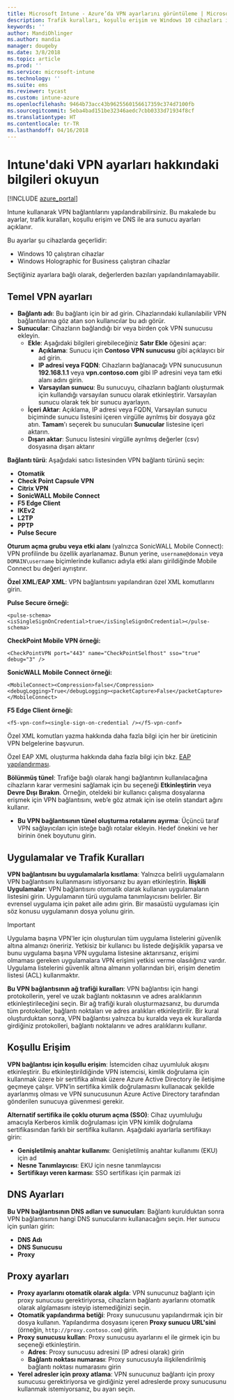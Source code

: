 ```yaml
---
title: Microsoft Intune - Azure’da VPN ayarlarını görüntüleme | Microsoft Docs
description: Trafik kuralları, koşullu erişim ve Windows 10 cihazları ile Windows Holographic for Business cihazları için DNS ile ara sunucu ayarları da dahil olmak üzere Microsoft Intune'da sağlanan VPN ayarları, bunların ne için kullanıldığı ve ne yaptıkları hakkındaki bilgileri okuyun ve öğrenin.
keywords: ''
author: MandiOhlinger
ms.author: mandia
manager: dougeby
ms.date: 3/8/2018
ms.topic: article
ms.prod: ''
ms.service: microsoft-intune
ms.technology: ''
ms.suite: ems
ms.reviewer: tycast
ms.custom: intune-azure
ms.openlocfilehash: 9464b73acc43b9625560156617359c374d7100fb
ms.sourcegitcommit: 5eba4bad151be32346aedc7cbb0333d71934f8cf
ms.translationtype: HT
ms.contentlocale: tr-TR
ms.lasthandoff: 04/16/2018
---
```

# <a name="read-about-the-vpn-settings-in-intune"></a>Intune'daki VPN ayarları hakkındaki bilgileri okuyun

[!INCLUDE [azure_portal](./includes/azure_portal.md)]

Intune kullanarak VPN bağlantılarını yapılandırabilirsiniz. Bu makalede bu ayarlar, trafik kuralları, koşullu erişim ve DNS ile ara sunucu ayarları açıklanır.

Bu ayarlar şu cihazlarda geçerlidir:

- Windows 10 çalıştıran cihazlar
- Windows Holographic for Business çalıştıran cihazlar

Seçtiğiniz ayarlara bağlı olarak, değerlerden bazıları yapılandırılamayabilir.

## <a name="base-vpn-settings"></a>Temel VPN ayarları

- **Bağlantı adı**: Bu bağlantı için bir ad girin. Cihazlarındaki kullanılabilir VPN bağlantılarına göz atan son kullanıcılar bu adı görür.
- **Sunucular**: Cihazların bağlandığı bir veya birden çok VPN sunucusu ekleyin.
  - **Ekle**: Aşağıdaki bilgileri girebileceğiniz **Satır Ekle** öğesini açar:
    - **Açıklama**: Sunucu için **Contoso VPN sunucusu** gibi açıklayıcı bir ad girin.
    - **IP adresi veya FQDN**: Cihazların bağlanacağı VPN sunucusunun **192.168.1.1** veya **vpn.contoso.com** gibi IP adresini veya tam etki alanı adını girin.
    - **Varsayılan sunucu**: Bu sunucuyu, cihazların bağlantı oluşturmak için kullandığı varsayılan sunucu olarak etkinleştirir. Varsayılan sunucu olarak tek bir sunucu ayarlayın.
  - **İçeri Aktar**: Açıklama, IP adresi veya FQDN, Varsayılan sunucu biçiminde sunucu listesini içeren virgülle ayrılmış bir dosyaya göz atın. **Tamam**'ı seçerek bu sunucuları **Sunucular** listesine içeri aktarın.
  - **Dışarı aktar**: Sunucu listesini virgülle ayrılmış değerler (csv) dosyasına dışarı aktarır

**Bağlantı türü**: Aşağıdaki satıcı listesinden VPN bağlantı türünü seçin:

- **Otomatik**
- **Check Point Capsule VPN**
- **Citrix VPN**
- **SonicWALL Mobile Connect**
- **F5 Edge Client**
- **IKEv2**
- **L2TP**
- **PPTP**
- **Pulse Secure**

**Oturum açma grubu veya etki alanı** (yalnızca SonicWALL Mobile Connect): VPN profilinde bu özellik ayarlanamaz. Bunun yerine, `username@domain` veya `DOMAIN\username` biçimlerinde kullanıcı adıyla etki alanı girildiğinde Mobile Connect bu değeri ayrıştırır.

**Özel XML**/**EAP XML**: VPN bağlantısını yapılandıran özel XML komutlarını girin.

**Pulse Secure örneği:**

```
<pulse-schema><isSingleSignOnCredential>true</isSingleSignOnCredential></pulse-schema>
```

**CheckPoint Mobile VPN örneği:**

```
<CheckPointVPN port="443" name="CheckPointSelfhost" sso="true" debug="3" />
```

**SonicWALL Mobile Connect örneği:**

```
<MobileConnect><Compression>false</Compression><debugLogging>True</debugLogging><packetCapture>False</packetCapture></MobileConnect>
```

**F5 Edge Client örneği:**

```
<f5-vpn-conf><single-sign-on-credential /></f5-vpn-conf>
```

Özel XML komutları yazma hakkında daha fazla bilgi için her bir üreticinin VPN belgelerine başvurun.

Özel EAP XML oluşturma hakkında daha fazla bilgi için bkz. [EAP yapılandırması](https://docs.microsoft.com/windows/client-management/mdm/eap-configuration).

**Bölünmüş tünel**: Trafiğe bağlı olarak hangi bağlantının kullanılacağına cihazların karar vermesini sağlamak için bu seçeneği **Etkinleştirin** veya **Devre Dışı Bırakın**. Örneğin, oteldeki bir kullanıcı çalışma dosyalarına erişmek için VPN bağlantısını, web’e göz atmak için ise otelin standart ağını kullanır.
- **Bu VPN bağlantısının tünel oluşturma rotalarını ayırma**: Üçüncü taraf VPN sağlayıcıları için isteğe bağlı rotalar ekleyin. Hedef önekini ve her birinin önek boyutunu girin.

## <a name="apps-and-traffic-rules"></a>Uygulamalar ve Trafik Kuralları

**VPN bağlantısını bu uygulamalarla kısıtlama**: Yalnızca belirli uygulamaların VPN bağlantısını kullanmasını istiyorsanız bu ayarı etkinleştirin.
**İlişkili Uygulamalar**: VPN bağlantısını otomatik olarak kullanan uygulamaların listesini girin. Uygulamanın türü uygulama tanımlayıcısını belirler. Bir evrensel uygulama için paket aile adını girin. Bir masaüstü uygulaması için söz konusu uygulamanın dosya yolunu girin.

>[!IMPORTANT]
>Uygulama başına VPN'ler için oluşturulan tüm uygulama listelerini güvenlik altına almanızı öneririz. Yetkisiz bir kullanıcı bu listede değişiklik yaparsa ve bunu uygulama başına VPN uygulama listesine aktarırsanız, erişimi olmaması gereken uygulamalara VPN erişimi yetkisi verme olasılığınız vardır. Uygulama listelerini güvenlik altına almanın yollarından biri, erişim denetim listesi (ACL) kullanmaktır.

**Bu VPN bağlantısının ağ trafiği kuralları**: VPN bağlantısı için hangi protokollerin, yerel ve uzak bağlantı noktasının ve adres aralıklarının etkinleştirileceğini seçin. Bir ağ trafiği kuralı oluşturmazsanız, bu durumda tüm protokoller, bağlantı noktaları ve adres aralıkları etkinleştirilir. Bir kural oluşturduktan sonra, VPN bağlantısı yalnızca bu kuralda veya ek kurallarda girdiğiniz protokolleri, bağlantı noktalarını ve adres aralıklarını kullanır.

## <a name="conditional-access"></a>Koşullu Erişim

**VPN bağlantısı için koşullu erişim**: İstemciden cihaz uyumluluk akışını etkinleştirir. Bu etkinleştirildiğinde VPN istemcisi, kimlik doğrulama için kullanmak üzere bir sertifika almak üzere Azure Active Directory ile iletişime geçmeye çalışır. VPN’in sertifika kimlik doğrulamasını kullanacak şekilde ayarlanmış olması ve VPN sunucusunun Azure Active Directory tarafından gönderilen sunucuya güvenmesi gerekir.

**Alternatif sertifika ile çoklu oturum açma (SSO)**: Cihaz uyumluluğu amacıyla Kerberos kimlik doğrulaması için VPN kimlik doğrulama sertifikasından farklı bir sertifika kullanın. Aşağıdaki ayarlarla sertifikayı girin:

- **Genişletilmiş anahtar kullanımı**: Genişletilmiş anahtar kullanımı (EKU) için ad
- **Nesne Tanımlayıcısı**: EKU için nesne tanımlayıcısı
- **Sertifikayı veren karması**: SSO sertifikası için parmak izi

## <a name="dns-settings"></a>DNS Ayarları

**Bu VPN bağlantısının DNS adları ve sunucuları**: Bağlantı kurulduktan sonra VPN bağlantısının hangi DNS sunucularını kullanacağını seçin.
Her sunucu için şunları girin:
- **DNS Adı**
- **DNS Sunucusu**
- **Proxy**

## <a name="proxy-settings"></a>Proxy ayarları

- **Proxy ayarlarını otomatik olarak algıla**: VPN sunucunuz bağlantı için proxy sunucusu gerektiriyorsa, cihazların bağlantı ayarlarını otomatik olarak algılamasını isteyip istemediğinizi seçin.
- **Otomatik yapılandırma betiği**: Proxy sunucusunu yapılandırmak için bir dosya kullanın. Yapılandırma dosyasını içeren **Proxy sunucu URL'sini** (örneğin, `http://proxy.contoso.com`) girin.
- **Proxy sunucusu kullan**: Proxy sunucusu ayarlarını el ile girmek için bu seçeneği etkinleştirin.
  - **Adres**: Proxy sunucusu adresini (IP adresi olarak) girin
  - **Bağlantı noktası numarası**: Proxy sunucusuyla ilişkilendirilmiş bağlantı noktası numarasını girin
- **Yerel adresler için proxy atlama**: VPN sunucunuz bağlantı için proxy sunucusu gerektiriyorsa ve girdiğiniz yerel adreslerde proxy sunucusunu kullanmak istemiyorsanız, bu ayarı seçin.
